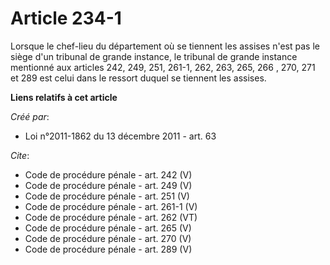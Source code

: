 # Article 234-1

Lorsque le chef-lieu du département où se tiennent les assises n'est pas le siège d'un tribunal de grande instance, le
tribunal de grande instance mentionné aux articles 242, 249, 251, 261-1, 262, 263, 265, 266
, 270, 271 et 289 est celui dans le ressort duquel se tiennent les assises.

**Liens relatifs à cet article**

_Créé par_:

  - Loi n°2011-1862 du 13 décembre 2011 - art. 63

_Cite_:

  - Code de procédure pénale - art. 242 (V)
  - Code de procédure pénale - art. 249 (V)
  - Code de procédure pénale - art. 251 (V)
  - Code de procédure pénale - art. 261-1 (V)
  - Code de procédure pénale - art. 262 (VT)
  - Code de procédure pénale - art. 265 (V)
  - Code de procédure pénale - art. 270 (V)
  - Code de procédure pénale - art. 289 (V)
